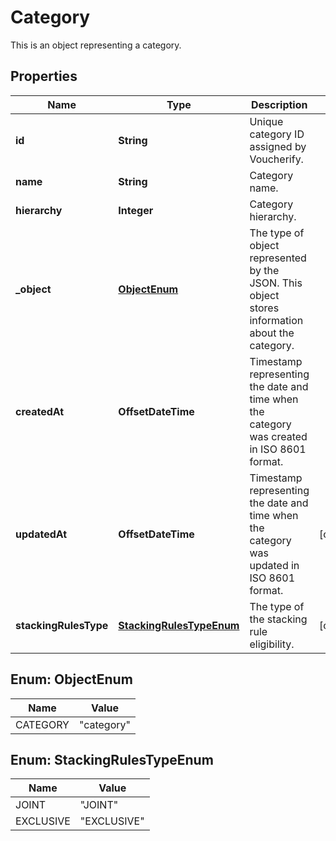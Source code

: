 

# Category

This is an object representing a category.

## Properties

| Name | Type | Description | Notes |
|------------ | ------------- | ------------- | -------------|
|**id** | **String** | Unique category ID assigned by Voucherify. |  |
|**name** | **String** | Category name. |  |
|**hierarchy** | **Integer** | Category hierarchy. |  |
|**_object** | [**ObjectEnum**](#ObjectEnum) | The type of object represented by the JSON. This object stores information about the category. |  |
|**createdAt** | **OffsetDateTime** | Timestamp representing the date and time when the category was created in ISO 8601 format. |  |
|**updatedAt** | **OffsetDateTime** | Timestamp representing the date and time when the category was updated in ISO 8601 format. |  [optional] |
|**stackingRulesType** | [**StackingRulesTypeEnum**](#StackingRulesTypeEnum) | The type of the stacking rule eligibility. |  [optional] |



## Enum: ObjectEnum

| Name | Value |
|---- | -----|
| CATEGORY | &quot;category&quot; |



## Enum: StackingRulesTypeEnum

| Name | Value |
|---- | -----|
| JOINT | &quot;JOINT&quot; |
| EXCLUSIVE | &quot;EXCLUSIVE&quot; |



